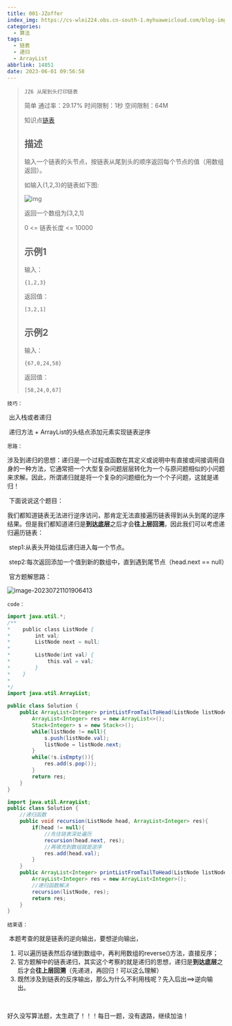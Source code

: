 ```yaml
---
title: 001-JZoffer
index_img: https://cs-wlei224.obs.cn-south-1.myhuaweicloud.com/blog-imgs/202311151627628.png
categories:
  - 算法
tags:
  - 链表
  - 递归
  - ArrayList
abbrlink: 14851
date: 2023-06-01 09:56:58
---
```


> `JZ6 从尾到头打印链表`
> 
> 简单 通过率：29.17% 时间限制：1秒 空间限制：64M
>
> 知识点[链表](https://www.nowcoder.com/exam/oj/ta?page=1&tpId=13&type=13?tag=580)
>
> ## 描述
>
> 输入一个链表的头节点，按链表从尾到头的顺序返回每个节点的值（用数组返回）。
>
> 如输入{1,2,3}的链表如下图:
>
> ![img](https://uploadfiles.nowcoder.com/images/20210717/557336_1626506480516/103D87B58E565E87DEFA9DD0B822C55F)
>
> 返回一个数组为[3,2,1]
>
> 0 <= 链表长度 <= 10000
>
> ## 示例1
>
> 输入：
>
> ```
>{1,2,3}
> ```
> 
> 返回值：
>
> ```
>[3,2,1]
> ```
> 
> ## 示例2
>
> 输入：
>
> ```
>{67,0,24,58}
> ```
> 
> 返回值：
>
> ```
>[58,24,0,67]
> ```

`技巧：`

​	出入栈或者递归

​	递归方法 + ArrayList的头结点添加元素实现链表逆序

`思路：`

​	涉及到递归的思想：递归是一个过程或函数在其定义或说明中有直接或间接调用自身的一种方法，它通常把一个大型复杂问题层层转化为一个与原问题相似的小问题来求解。因此，所谓递归就是将一个复杂的问题细化为一个个子问题，这就是递归！

​	下面说说这个题目：

​	我们都知道链表无法进行逆序访问，那肯定无法直接遍历链表得到从头到尾的逆序结果。但是我们都知道递归是**到达底层**之后才会**往上层回溯**，因此我们可以考虑递归遍历链表：

​	step1:从表头开始往后递归进入每一个节点。

​	step2:每次返回添加一个值到新的数组中，直到遇到尾节点（head.next == null）

​	官方题解思路：

![image-20230721101906413](https://cdn.jsdelivr.net/gh/wl2o2o/blogCdn/img/202307211019432.png)

`code：`

```java
import java.util.*;
/**
*    public class ListNode {
*        int val;
*        ListNode next = null;
*
*        ListNode(int val) {
*            this.val = val;
*        }
*    }
*
*/
import java.util.ArrayList;

public class Solution {
    public ArrayList<Integer> printListFromTailToHead(ListNode listNode) {
        ArrayList<Integer> res = new ArrayList<>();
        Stack<Integer> s = new Stack<>();
        while(listNode != null){
            s.push(listNode.val);
            listNode = listNode.next;
        }
        while(!s.isEmpty()){
            res.add(s.pop());
        }
        return res;
    }
}
```



```java
import java.util.ArrayList;
public class Solution {
    //递归函数
    public void recursion(ListNode head, ArrayList<Integer> res){ 
        if(head != null){
            //先往链表深处遍历
            recursion(head.next, res); 
            //再填充到数组就是逆序
            res.add(head.val); 
        }
    }
    public ArrayList<Integer> printListFromTailToHead(ListNode listNode) {
        ArrayList<Integer> res = new ArrayList<Integer>();
        //递归函数解决
        recursion(listNode, res);
        return res;
    }
}
```

`结束语：`

​	本题考查的就是链表的逆向输出，要想逆向输出，

1. 可以遍历链表然后存储到数组中，再利用数组的reverse()方法，直接反序；
2. 官方题解中的链表递归，其实这个考察的就是递归的思想，递归是**到达底层**之后才会**往上层回溯**（先递进，再回归！可以这么理解）
3. 既然涉及到链表的反序输出，那么为什么不利用栈呢？先入后出==>逆向输出。

​	

好久没写算法题，太生疏了！！！每日一题，没有退路，继续加油！